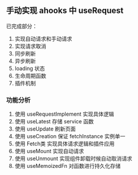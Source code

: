 ## 手动实现 ahooks 中 useRequest 

已完成部分：
1. 实现自动请求和手动请求
2. 实现请求取消
3. 同步刷新
4. 异步刷新
5. loading 状态
6. 生命周期函数
7. 插件机制

### 功能分析
1. 使用 useRequestImplement 实现具体逻辑
2. 使用 useLatest 存储 service 函数
3. 使用 useUpdate 刷新页面
4. 使用 useCreation 保证 fetchInstance 实例单一
5. 使用 Fetch类 实现具体请求逻辑和插件应用
6. 使用 useMount 实现自动请求
7. 使用 useUnmount 实现组件卸载时候自动取消请求
8. 使用 useMemoizedFn 对函数进行持久化存储